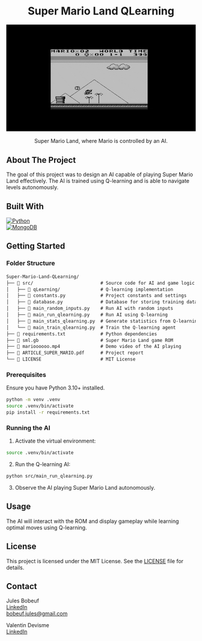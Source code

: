 <div align="center">
  <h1 align="center">Super Mario Land QLearning</h1>
  <img src="mario-ai.gif" alt="Video of the AI playing Super Mario Land" width="600">  <p align="center">
  Super Mario Land, where Mario is controlled by an AI.
</div>

## About The Project

The goal of this project was to design an AI capable of playing Super Mario Land effectively. The AI is trained using Q-learning and is able to navigate levels autonomously.

## Built With

[![Python](https://img.shields.io/badge/Python-3776AB?style=for-the-badge&logo=python&logoColor=white)](https://www.python.org/)  
[![MongoDB](https://img.shields.io/badge/MongoDB-47A248?style=for-the-badge&logo=mongodb&logoColor=white)](https://www.mongodb.com/)

## Getting Started

### Folder Structure

```markdown
Super-Mario-Land-QLearning/
├── 📁 src/                         # Source code for AI and game logic
│   ├── 📁 qLearning/               # Q-learning implementation
│   ├── 📄 constants.py             # Project constants and settings
│   ├── 📄 database.py              # Database for storing training data
│   ├── 📄 main_random_inputs.py    # Run AI with random inputs
│   ├── 📄 main_run_qlearning.py    # Run AI using Q-learning
│   ├── 📄 main_stats_qlearning.py  # Generate statistics from Q-learning runs
│   └── 📄 main_train_qlearning.py  # Train the Q-learning agent
├── 📄 requirements.txt             # Python dependencies
├── 📄 sml.gb                       # Super Mario Land game ROM
├── 📄 marioooooo.mp4               # Demo video of the AI playing
├── 📄 ARTICLE_SUPER_MARIO.pdf      # Project report
└── 📄 LICENSE                      # MIT License
```

### Prerequisites

Ensure you have Python 3.10+ installed.

```sh
python -m venv .venv
source .venv/bin/activate
pip install -r requirements.txt
```

### Running the AI

1. Activate the virtual environment:

```sh
source .venv/bin/activate
```

2. Run the Q-learning AI:

```sh
python src/main_run_qlearning.py
```

3. Observe the AI playing Super Mario Land autonomously.

## Usage

The AI will interact with the ROM and display gameplay while learning optimal moves using Q-learning. 

## License

This project is licensed under the MIT License. See the [LICENSE](LICENSE) file for details.

## Contact

Jules Bobeuf  
[LinkedIn](https://www.linkedin.com/in/bobeuf-jules/)  
bobeuf.jules@gmail.com

Valentin Devisme  
[LinkedIn](https://www.linkedin.com/in/valentin-devisme-42003728b/)  
